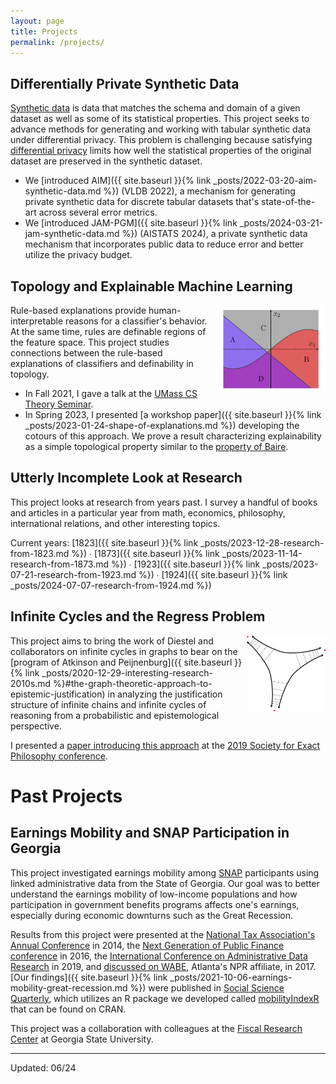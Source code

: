 ```yaml
---
layout: page
title: Projects
permalink: /projects/
---
```


## Differentially Private Synthetic Data

[Synthetic data](https://www.census.gov/about/what/synthetic-data.html) is data that matches the schema and domain of a given dataset as well as some of its statistical properties. This project seeks to advance methods for generating and working with tabular synthetic data under differential privacy. This problem is challenging because satisfying [differential privacy](https://en.wikipedia.org/wiki/Differential_privacy) limits how well the statistical properties of the original dataset are preserved in the synthetic dataset. 

- We [introduced AIM]({{ site.baseurl }}{% link _posts/2022-03-20-aim-synthetic-data.md %}) (VLDB 2022), a mechanism for generating private synthetic data for discrete tabular datasets that's state-of-the-art across several error metrics. 
- We [introduced JAM-PGM]({{ site.baseurl }}{% link _posts/2024-03-21-jam-synthetic-data.md %}) (AISTATS 2024), a private synthetic data mechanism that incorporates public data to reduce error and better utilize the privacy budget.

## Topology and Explainable Machine Learning

<img style="float: right; display: inline-block" width="35%" height="35%"  src="/images/model.png">

Rule-based explanations provide human-interpretable reasons for a classifier's behavior. At the same time, rules are definable regions of the feature space. This project studies connections between the rule-based explanations of classifiers and definability in topology. 

- In Fall 2021, I gave a talk at the [UMass CS Theory Seminar](https://groups.cs.umass.edu/theory/theory-seminar/). 
- In Spring 2023, I presented [a workshop paper]({{ site.baseurl }}{% link _posts/2023-01-24-shape-of-explanations.md %}) developing the cotours of this approach. We prove a result characterizing explainability as a simple topological property similar to the [property of Baire](https://en.wikipedia.org/wiki/Property_of_Baire).

## Utterly Incomplete Look at Research

This project looks at research from years past. I survey a handful of books and articles in a particular year from math, economics, philosophy, international relations, and other interesting topics. 

Current years:
[1823]({{ site.baseurl }}{% link _posts/2023-12-28-research-from-1823.md %}) &#8729;
[1873]({{ site.baseurl }}{% link _posts/2023-11-14-research-from-1873.md %}) &#8729;
[1923]({{ site.baseurl }}{% link _posts/2023-07-21-research-from-1923.md %}) &#8729;
[1924]({{ site.baseurl }}{% link _posts/2024-07-07-research-from-1924.md %})  

## Infinite Cycles and the Regress Problem

<img style="float: right; display: inline-block" width="25%" height="25%"  src="/images/infinitecycle.png">

This project aims to bring the work of Diestel and collaborators on infinite cycles in graphs to bear on the [program of Atkinson and Peijnenburg]({{ site.baseurl }}{% link _posts/2020-12-29-interesting-research-2010s.md %}#the-graph-theoretic-approach-to-epistemic-justification) in analyzing the justification structure of infinite chains and infinite cycles of reasoning from a probabilistic and epistemological perspective.

I presented a [paper introducing this approach](https://bcmullins.github.io/infinite_cycles/#/) at the [2019 Society for Exact Philosophy conference](http://meta.phil.ufl.edu/host/sep/meeting.html?year=2019). 

# Past Projects

## Earnings Mobility and SNAP Participation in Georgia

This project investigated earnings mobility among [SNAP](https://en.wikipedia.org/wiki/Supplemental_Nutrition_Assistance_Program) participants using linked administrative data from the State of Georgia. Our goal was to better understand the earnings mobility of low-income populations and how participation in government benefits programs affects one's earnings, especially during economic downturns such as the Great Recession.

Results from this project were presented at the [National Tax Association's Annual Conference](https://ntanet.org/event/2014/11/2014-annual-conference-on-taxation/) in 2014, the [Next Generation of Public Finance conference](https://aysps.gsu.edu/files/2016/01/NGPF-Conference-Schedule.pdf) in 2016, the [International Conference on Administrative Data Research](https://ijpds.org/adr2019) in 2019, and [discussed on WABE](https://www.wabe.org/closer-look-stone-mountains-mayor-orlando-and-more/), Atlanta's NPR affiliate, in 2017. [Our findings]({{ site.baseurl }}{% link _posts/2021-10-06-earnings-mobility-great-recession.md %}) were published in [Social Science Quarterly](https://onlinelibrary.wiley.com/doi/abs/10.1111/ssqu.13083), which utilizes an R package we developed called [mobilityIndexR](https://github.com/bcmullins/mobilityIndexR) that can be found on CRAN.

This project was a collaboration with colleagues at the [Fiscal Research Center](https://frc.gsu.edu) at Georgia State University.

___

Updated: 06/24

